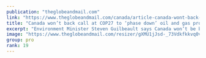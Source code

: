 ```yaml
---
publication: "theglobeandmail.com"
link: "https://www.theglobeandmail.com/canada/article-canada-wont-back-call-at-cop27-to-phase-down-oil-and-gas-production-2/"
title: "Canada won’t back call at COP27 to ‘phase down’ oil and gas production"
excerpt: "Environment Minister Steven Guilbeault says Canada won’t be backing call to phase out oil and gas production at COP27"
image: "https://www.theglobeandmail.com/resizer/gXMU1jJsd-_73Vdkfkkvq0vzbKM=/1200x800/filters:quality(80)/cloudfront-us-east-1.images.arcpublishing.com/tgam/OYHGSY2S2NIATHXCZJ4CZ5VW5U.jpg"
group: pro
rank: 19
---
```


